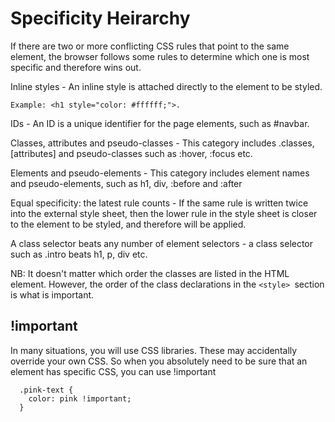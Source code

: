 # Specificity Heirarchy

If there are two or more conflicting CSS rules that point to the same element, the browser follows some rules to determine which one is most specific and therefore wins out.

Inline styles - An inline style is attached directly to the element to be styled. 

```
Example: <h1 style="color: #ffffff;">.
```

IDs - An ID is a unique identifier for the page elements, such as #navbar.

Classes, attributes and pseudo-classes - This category includes .classes, [attributes] and pseudo-classes such as :hover, :focus etc.

Elements and pseudo-elements - This category includes element names and pseudo-elements, such as h1, div, :before and :after

Equal specificity: the latest rule counts - If the same rule is written twice into the external style sheet, then the lower rule in the style sheet is closer to the element to be styled, and therefore will be applied.

A class selector beats any number of element selectors - a class selector such as .intro beats h1, p, div etc.

NB: It doesn't matter which order the classes are listed in the HTML element. However, the order of the class declarations in the ```<style> ```section is what is important. 

## !important

In many situations, you will use CSS libraries. These may accidentally override your own CSS. So when you absolutely need to be sure that an element has specific CSS, you can use !important

```
  .pink-text {
    color: pink !important;
  }
```